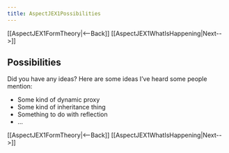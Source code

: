 ```yaml
---
title: AspectJEX1Possibilities
---
```

[[AspectJEX1FormTheory|<--Back]] [[AspectJEX1WhatIsHappening|Next-->]]

## Possibilities
Did you have any ideas? Here are some ideas I’ve heard some people mention:
* Some kind of dynamic proxy
* Some kind of inheritance thing
* Something to do with reflection
* …

[[AspectJEX1FormTheory|<--Back]] [[AspectJEX1WhatIsHappening|Next-->]]